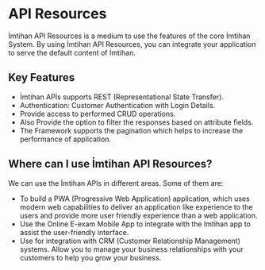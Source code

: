 # API Resources

İmtihan API Resources is a medium to use the features of the core İmtihan System. By using İmtihan API Resources, you can integrate your application to serve the default content of İmtihan.

## Key Features
- İmtihan APIs supports REST (Representational State Transfer).
- Authentication: Customer Authentication with Login Details.
- Provide access to performed CRUD operations.
- Also Provide the option to filter the responses based on attribute fields.
- The Framework supports the pagination which helps to increase the performance of application.

## Where can I use İmtihan API Resources?
We can use the İmtihan APIs in different areas. Some of them are:

- To build a PWA (Progressive Web Application) application, which uses modern web capabilities to deliver an application like experience to the users and provide more user friendly experience than a web application.
- Use the Online E-exam Mobile App to integrate with the Imtihan app to assist the user-friendly interface.
- Use for integration with CRM (Customer Relationship Management) systems. Allow you to manage your business relationships with your customers to help you grow your business.
